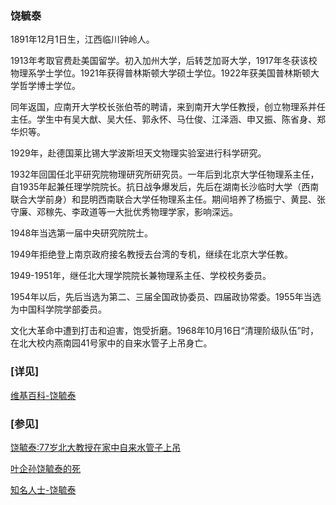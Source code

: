 ### 饶毓泰 ###

1891年12月1日生，江西临川钟岭人。

1913年考取官费赴美国留学。初入加州大学，后转芝加哥大学，1917年冬获该校物理系学士学位。1921年获得普林斯顿大学硕士学位。1922年获美国普林斯顿大学哲学博士学位。

同年返国，应南开大学校长张伯苓的聘请，来到南开大学任教授，创立物理系并任主任。学生中有吴大猷、吴大任、郭永怀、马仕俊、江泽涵、申又振、陈省身、郑华炽等。

1929年，赴德国莱比锡大学波斯坦天文物理实验室进行科学研究。

1932年回国任北平研究院物理研究所研究员。一年后到北京大学任物理系主任，自1935年起兼任理学院院长。抗日战争爆发后，先后在湖南长沙临时大学（西南联合大学前身）和昆明西南联合大学任物理系主任。期间培养了杨振宁、黄昆、张守廉、邓稼先、李政道等一大批优秀物理学家，影响深远。

1948年当选第一届中央研究院院士。

1949年拒绝登上南京政府接名教授去台湾的专机，继续在北京大学任教。

1949-1951年，继任北大理学院院长兼物理系主任、学校校务委员。

1954年以后，先后当选为第二、三届全国政协委员、四届政协常委。1955年当选为中国科学院学部委员。

文化大革命中遭到打击和迫害，饱受折磨。1968年10月16日“清理阶级队伍”时，在北大校内燕南园41号家中的自来水管子上吊身亡。

### [详见] ###

[维基百科-饶毓泰](https://zh.wikipedia.org/wiki/%E9%A5%92%E6%AF%93%E6%B3%B0)

### [参见] ###

[饶毓泰:77岁北大教授在家中自来水管子上吊](http://www.mrzs.net/static/zisha/zgzsmr/2014/0916/3138.html)

[叶企孙饶毓泰的死](https://botanwang.com/articles/201801/%E5%8F%B6%E4%BC%81%E5%AD%99%E9%A5%B6%E6%AF%93%E6%B3%B0%E7%9A%84%E6%AD%BB.html)

[知名人士-饶毓泰](http://m.gerenjianli.com/Mingren/03/lcnm78rog7apl2g.html)
